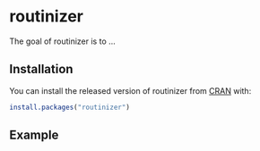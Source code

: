 
<!-- README.md is generated from README.Rmd. Please edit that file -->

# routinizer

<!-- badges: start -->
<!-- badges: end -->

The goal of routinizer is to …

## Installation

You can install the released version of routinizer from
[CRAN](https://CRAN.R-project.org) with:

``` r
install.packages("routinizer")
```

## Example
